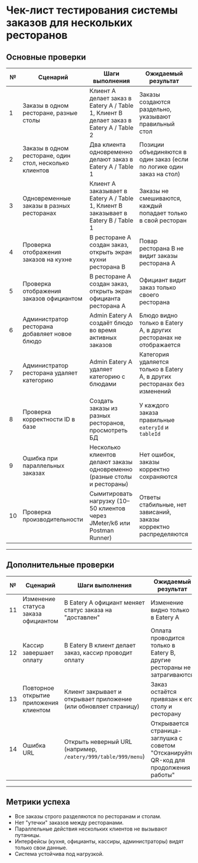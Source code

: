 # Чек-лист тестирования системы заказов для нескольких ресторанов

## Основные проверки

| №  | Сценарий                                                                 | Шаги выполнения                                                                                     | Ожидаемый результат                                                                 |
|----|---------------------------------------------------------------------------|------------------------------------------------------------------------------------------------------|--------------------------------------------------------------------------------------|
| 1  | Заказы в одном ресторане, разные столы                                    | Клиент A делает заказ в Eatery A / Table 1, Клиент B делает заказ в Eatery A / Table 2               | Заказы создаются раздельно, указывают правильный стол                                |
| 2  | Заказы в одном ресторане, один стол, несколько клиентов                  | Два клиента одновременно делают заказ в Eatery A / Table 1                                           | Позиции объединяются в один заказ (если по логике один заказ на стол)                 |
| 3  | Одновременные заказы в разных ресторанах                                  | Клиент A заказывает в Eatery A / Table 1, Клиент B заказывает в Eatery B / Table 1                   | Заказы не смешиваются, каждый попадает только в свой ресторан                         |
| 4  | Проверка отображения заказов на кухне                                    | В ресторане A создан заказ, открыть экран кухни ресторана B                                          | Повар ресторана B не видит заказы ресторана A                                         |
| 5  | Проверка отображения заказов официантом                                  | В ресторане A создан заказ, открыть экран официанта ресторана A                                      | Официант видит заказ только своего ресторана                                         |
| 6  | Администратор ресторана добавляет новое блюдо                            | Admin Eatery A создаёт блюдо во время активных заказов                                               | Блюдо видно только в Eatery A, в других ресторанах не отображается                    |
| 7  | Администратор ресторана удаляет категорию                                | Admin Eatery A удаляет категорию с блюдами                                                           | Категория удаляется только в Eatery A, в других ресторанах без изменений              |
| 8  | Проверка корректности ID в базе                                           | Создать заказы из разных ресторанов, просмотреть БД                                                  | У каждого заказа правильные `eateryId` и `tableId`                                    |
| 9  | Ошибка при параллельных заказах                                          | Несколько клиентов делают заказы одновременно (разные столы и рестораны)                             | Нет ошибок, заказы корректно сохраняются                                              |
| 10 | Проверка производительности                                              | Сымитировать нагрузку (10–50 клиентов через JMeter/k6 или Postman Runner)                            | Ответы стабильные, нет зависаний, заказы корректно распределяются                      |

---

## Дополнительные проверки

| №  | Сценарий                                                                 | Шаги выполнения                                                                                     | Ожидаемый результат                                                                 |
|----|---------------------------------------------------------------------------|------------------------------------------------------------------------------------------------------|--------------------------------------------------------------------------------------|
| 11 | Изменение статуса заказа официантом                                       | В Eatery A официант меняет статус заказа на "доставлен"                                             | Изменение видно только в Eatery A                                                    |
| 12 | Кассир завершает оплату                                                  | В Eatery B клиент делает заказ, кассир проводит оплату                                               | Оплата проводится только в Eatery B, другие рестораны не затрагиваются               |
| 13 | Повторное открытие приложения клиентом                                   | Клиент закрывает и открывает приложение (или обновляет страницу)                                     | Заказ остаётся привязан к его столу и ресторану                                      |
| 14 | Ошибка URL                                                               | Открыть неверный URL (например, `/eatery/999/table/999/menu`)                                        | Открывается страница-заглушка с советом "Отсканируйте QR-код для продолжения работы" |

---

## Метрики успеха
- Все заказы строго разделяются по ресторанам и столам.
- Нет "утечки" заказов между ресторанами.
- Параллельные действия нескольких клиентов не вызывают путаницы.
- Интерфейсы (кухня, официанты, кассиры, администраторы) видят только свои данные.
- Система устойчива под нагрузкой.
